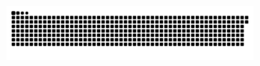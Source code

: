 <picture>
  <source media="(prefers-color-scheme: dark)" srcset="https://raw.githubusercontent.com/MarineHakobyan/MarineHakobyan/63f6356e6e67c763b1b89ce1f33e20f92dd97d0a/github-contribution-grid-snake-dark.svg" />
  <source media="(prefers-color-scheme: light)" srcset="https://raw.githubusercontent.com/MarineHakobyan/MarineHakobyan/63f6356e6e67c763b1b89ce1f33e20f92dd97d0a/github-contribution-grid-snake.svg" />
  <img alt="github-snake" src="https://raw.githubusercontent.com/MarineHakobyan/MarineHakobyan/63f6356e6e67c763b1b89ce1f33e20f92dd97d0a/github-contribution-grid-snake-dark.svg" />
</picture>
